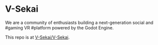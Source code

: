 # V-Sekai

We are a community of enthusiasts building a next-generation social and #gaming VR #platform powered by the Godot Engine.

This repo is at [V-Sekai/V-Sekai](https://github.com/V-Sekai/V-Sekai).
